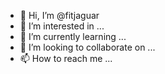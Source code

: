 - 👋 Hi, I’m @fitjaguar
- 👀 I’m interested in ...
- 🌱 I’m currently learning ...
- 💞️ I’m looking to collaborate on ...
- 📫 How to reach me ...

<!---
fitjaguar/fitjaguar is a ✨ special ✨ repository because its `README.md` (this file) appears on your GitHub profile.
You can click the Preview link to take a look at your changes.
--->
